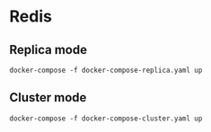 # Redis

## Replica mode

```shell
docker-compose -f docker-compose-replica.yaml up
```

## Cluster mode

```shell
docker-compose -f docker-compose-cluster.yaml up
```
